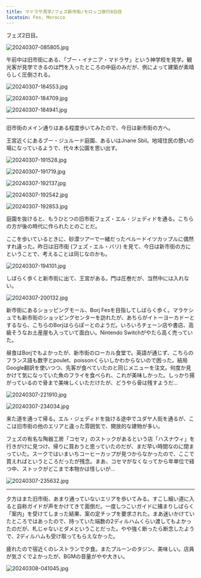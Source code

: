 ```yaml
---
title: マドラサ見学/フェズ新市街/モロッコ旅行8日目
locatoin: Fes, Morocco
---
```


フェズ2日目。

![20240307-085805.jpg](https://ceshmina-photos.s3.ap-northeast-1.amazonaws.com/medium/202403/20240307-085805.jpg "リヤドのロビーから")

午前中は旧市街にある、「ブー・イナニア・マドラサ」という神学校を見学。観光客が見学できるのは門を入ったところの中庭のみだが、例によって建築が素晴らしく圧倒される。

![20240307-184553.jpg](https://ceshmina-photos.s3.ap-northeast-1.amazonaws.com/medium/202403/20240307-184553.jpg)

![20240307-184709.jpg](https://ceshmina-photos.s3.ap-northeast-1.amazonaws.com/medium/202403/20240307-184709.jpg)

![20240307-184941.jpg](https://ceshmina-photos.s3.ap-northeast-1.amazonaws.com/medium/202403/20240307-184941.jpg)

---

旧市街のメイン通りはある程度歩いてみたので、今日は新市街の方へ。

王宮近くにあるブー・ジュルード庭園、あるいはJnane Sbil。地域住民の憩いの場になっているようで、代々木公園を思い出す。

![20240307-191528.jpg](https://ceshmina-photos.s3.ap-northeast-1.amazonaws.com/medium/202403/20240307-191528.jpg)

![20240307-191719.jpg](https://ceshmina-photos.s3.ap-northeast-1.amazonaws.com/medium/202403/20240307-191719.jpg)

![20240307-192137.jpg](https://ceshmina-photos.s3.ap-northeast-1.amazonaws.com/medium/202403/20240307-192137.jpg)

![20240307-192542.jpg](https://ceshmina-photos.s3.ap-northeast-1.amazonaws.com/medium/202403/20240307-192542.jpg "ここにもオレンジ")

![20240307-192853.jpg](https://ceshmina-photos.s3.ap-northeast-1.amazonaws.com/medium/202403/20240307-192853.jpg "LAILA + ALI = LOVE")

庭園を抜けると、もうひとつの旧市街フェズ・エル・ジェディドを通る。こちらの方が後の時代に作られたとのことだ。

ここを歩いているときに、砂漠ツアーで一緒だったペルードイツカップルに偶然すれ違った。昨日は旧市街 (フェズ・エル・バリ) を見て、今日は新市街の方にということで、考えることは同じなのかも。

![20240307-194101.jpg](https://ceshmina-photos.s3.ap-northeast-1.amazonaws.com/medium/202403/20240307-194101.jpg )

しばらく歩くと新市街に出て、王宮がある。門は圧巻だが、当然中には入れない。

![20240307-200132.jpg](https://ceshmina-photos.s3.ap-northeast-1.amazonaws.com/medium/202403/20240307-200132.jpg "みんなここで写真を撮っていた")

新市街にあるショッピングモール、Borj Fesを目指してしばらく歩く。マラケシュでも新市街のショッピングセンターを訪れたが、あちらがイトーヨーカドーとするなら、こちらのBorjはららぽーとのようだ。いろいろチェーン店や書店、高級そうなお土産屋も入っていて面白い。Nintendo Switchがやたら高く売っていた。

昼食はBorjでもよかったが、新市街のローカル食堂で。英語が通じず、こちらのフランス語も数字とpoulet、poissonくらいしかわからないので困った。結局Google翻訳を使いつつ、先客が食べていたのと同じメニューを注文。何度か見かけて気になっていた魚のフライを食べられ、これが美味しかった。しっかり揚がっているので骨まで美味しくいただけたが、どうやら骨は残すようだ...

![20240307-221910.jpg](https://ceshmina-photos.s3.ap-northeast-1.amazonaws.com/medium/202403/20240307-221910.jpg "ローカル食堂の近く")

![20240307-234034.jpg](https://ceshmina-photos.s3.ap-northeast-1.amazonaws.com/medium/202403/20240307-234034.jpg "Borj近くの眺め")

来た道を通って帰る。エル・ジェディドを抜ける途中でユダヤ人街を通るが、ここは旧市街の他のエリアと違った雰囲気で、開放的な建物が多い。

フェズの有名な陶器工房「コセマ」のストックがあるという店「ハスナウィ」を行きがけに見つけ、帰りに買おうと思っていたのだが、まだ早い時間なのに閉まっていた。スークではいまいちコーヒーカップが見つからなかったので、ここで買えればというところだったが残念。まあ、コセマがなくなってから年単位で経つ中、ストックがどこまで本物かは怪しいが...

![20240307-235632.jpg](https://ceshmina-photos.s3.ap-northeast-1.amazonaws.com/medium/202403/20240307-235632.jpg "ユダヤ人街")

---

夕方はまた旧市街、あまり通っていないエリアを歩いてみる。すこし細い道に入ると自称ガイドが声をかけてきて面倒だ。一度しつこいガイドに捕まりしばらく「案内」を受けてしまった結果、案の定チップを要求された。まあ迷いかけていたところではあったので、持っていた端数の2ディルハムくらい渡してもよかったのだが、札じゃないとダメということだった。やや強く断ったら断念したようで、2ディルハムも受け取ってもらえなかった。

疲れたので宿近くのレストランで夕食。またプルーンのタジン、美味しい。店員が気さくでよかったが、BGMの音量がやや大きい。

![20240308-041045.jpg](https://ceshmina-photos.s3.ap-northeast-1.amazonaws.com/medium/202403/20240308-041045.jpg "プルーンのタジン")

